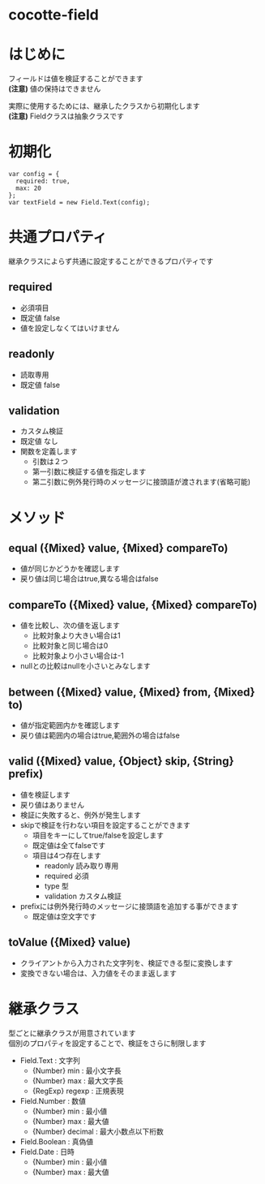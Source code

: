 cocotte-field
=========

# はじめに

フィールドは値を検証することができます  
**(注意)** 値の保持はできません

実際に使用するためには、継承したクラスから初期化します  
**(注意)** Fieldクラスは抽象クラスです


# 初期化

```
var config = {
  required: true,
  max: 20
};
var textField = new Field.Text(config);
```

# 共通プロパティ

継承クラスによらず共通に設定することができるプロパティです

## required

  + 必須項目
  + 既定値 false
  + 値を設定しなくてはいけません

## readonly
  
  + 読取専用
  + 既定値 false

## validation

  + カスタム検証
  + 既定値 なし
  + 関数を定義します
      + 引数は２つ
      + 第一引数に検証する値を指定します
      + 第二引数に例外発行時のメッセージに接頭語が渡されます(省略可能)

# メソッド

## equal ({Mixed} value, {Mixed} compareTo)

 + 値が同じかどうかを確認します
 + 戻り値は同じ場合はtrue,異なる場合はfalse

## compareTo ({Mixed} value, {Mixed} compareTo)

  + 値を比較し、次の値を返します
    + 比較対象より大きい場合は1
    + 比較対象と同じ場合は0
    + 比較対象より小さい場合は-1
  + nullとの比較はnullを小さいとみなします

## between ({Mixed} value, {Mixed} from, {Mixed} to)

  + 値が指定範囲内かを確認します
  + 戻り値は範囲内の場合はtrue,範囲外の場合はfalse

## valid ({Mixed} value, {Object} skip, {String} prefix)

  + 値を検証します
  + 戻り値はありません
  + 検証に失敗すると、例外が発生します
  + skipで検証を行わない項目を設定することができます
      + 項目をキーにしてtrue/falseを設定します
      + 既定値は全てfalseです
      + 項目は4つ存在します
          + readonly 読み取り専用
          + required 必須
          + type 型
          + validation カスタム検証
  + prefixには例外発行時のメッセージに接頭語を追加する事ができます
      + 既定値は空文字です

## toValue ({Mixed} value)

  + クライアントから入力された文字列を、検証できる型に変換します
  + 変換できない場合は、入力値をそのまま返します

# 継承クラス

型ごとに継承クラスが用意されています  
個別のプロパティを設定することで、検証をさらに制限します

  + Field.Text : 文字列
      + {Number} min : 最小文字長
      + {Number} max : 最大文字長
      + {RegExp} regexp : 正規表現
  + Field.Number : 数値
      + {Number} min : 最小値
      + {Number} max : 最大値
      + {Number} decimal : 最大小数点以下桁数
  + Field.Boolean : 真偽値
  + Field.Date : 日時
      + {Number} min : 最小値
      + {Number} max : 最大値

